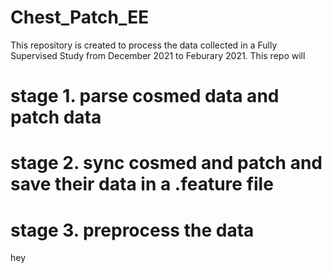 # Chest_Patch_EE

This repository is created to process the data collected in a Fully Supervised Study from December 2021 to Feburary 2021. This repo will 


# stage 1. parse cosmed data and patch data
# stage 2. sync cosmed and patch and save their data in a .feature file
# stage 3. preprocess the data

hey